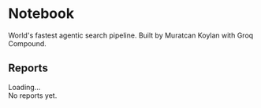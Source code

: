 # Notebook

World's fastest agentic search pipeline. Built by Muratcan Koylan with Groq Compound.

<div class="wrap">
  <aside class="side">
    <h1>Reports</h1>
    <div id="list">Loading…</div>
  </aside>
  <main class="main">
    <div class="meta" id="meta">No reports yet.</div>
    <div class="answer" id="answer"></div>
  </main>
</div>
